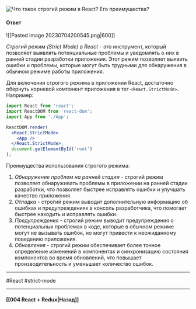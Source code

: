 ![Что такое строгий режим в React? Его преимущества?](https://youtu.be/81yRgVQ1ciM?t=469)

#### Ответ

![[Pasted image 20230704200545.png|600]]

*Строгий режим (Strict Mode) в React* - это инструмент, который позволяет выявлять потенциальные проблемы и уведомлять о них в ранней стадии разработки приложения. Этот режим позволяет выявить ошибки и проблемы, которые могут быть трудными для обнаружения в обычном режиме работы приложения.

Для включения строгого режима в приложении React, достаточно обернуть корневой компонент приложения в тег `<React.StrictMode>`. Например:

```jsx
import React from 'react';
import ReactDOM from 'react-dom';
import App from './App';

ReactDOM.render(
  <React.StrictMode>
    <App />
  </React.StrictMode>,
  document.getElementById('root')
);
```

Преимущества использования строгого режима:
1. *Обнаружение проблем на ранней стадии* - строгий режим позволяет обнаруживать проблемы в приложении на ранней стадии разработки, что позволяет быстрее исправлять ошибки и улучшать качество приложения.
2. *Отладка* - строгий режим выводит дополнительную информацию об ошибках и предупреждениях в консоль разработчика, что помогает быстрее находить и исправлять ошибки.
3. *Предупреждения* - строгий режим выводит предупреждения о потенциальных проблемах в коде, которые в обычном режиме могут не вызывать ошибок, но могут привести к неожиданному поведению приложения.
4. *Обновления* - строгий режим обеспечивает более точное определение изменений в компонентах и синхронизацию состояния компонентов во время обновлений, что повышает производительность и уменьшает количество ошибок.

____
#React #strict-mode 

____

#### [[004 React + Redux|Назад]]